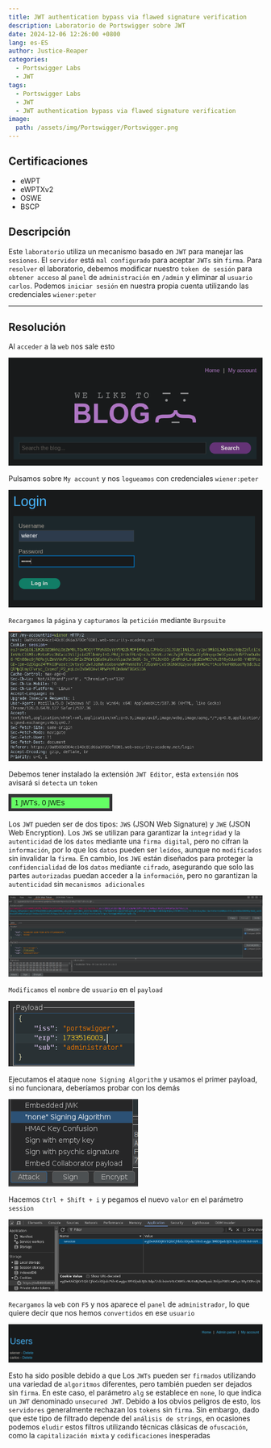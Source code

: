```yaml
---
title: JWT authentication bypass via flawed signature verification
description: Laboratorio de Portswigger sobre JWT
date: 2024-12-06 12:26:00 +0800
lang: es-ES
author: Justice-Reaper
categories:
  - Portswigger Labs
  - JWT
tags:
  - Portswigger Labs
  - JWT
  - JWT authentication bypass via flawed signature verification
image:
  path: /assets/img/Portswigger/Portswigger.png
---
```


## Certificaciones

- eWPT
- eWPTXv2
- OSWE
- BSCP
  
## Descripción

Este `laboratorio` utiliza un mecanismo basado en `JWT` para manejar las `sesiones`. El `servidor` está `mal configurado` para aceptar `JWTs` sin `firma`. Para `resolver` el laboratorio, debemos modificar nuestro `token de sesión` para `obtener acceso` al `panel` de `administración` en `/admin` y eliminar al `usuario` `carlos`. Podemos `iniciar sesión` en nuestra propia cuenta utilizando las credenciales `wiener:peter`

---

## Resolución

Al `acceder` a la `web` nos sale esto

![](/assets/img/JWT-Lab-2/image_1.png)

Pulsamos sobre `My account` y nos `logueamos` con credenciales `wiener:peter`

![](/assets/img/JWT-Lab-2/image_2.png)

`Recargamos` la `página` y `capturamos` la `petición` mediante `Burpsuite`

![](/assets/img/JWT-Lab-2/image_3.png)

Debemos tener instalado la extensión `JWT Editor`, esta `extensión` nos avisará si `detecta` un `token`

![](/assets/img/JWT-Lab-2/image_4.png)

Los `JWT` pueden ser de dos tipos: `JWS` (JSON Web Signature) y `JWE` (JSON Web Encryption). Los `JWS` se utilizan para garantizar la `integridad` y la `autenticidad` de los `datos` mediante una `firma digital`, pero no cifran la `información`, por lo que los `datos` pueden ser `leídos`, aunque no `modificados` sin invalidar la `firma`. En cambio, los `JWE` están diseñados para proteger la `confidencialidad` de los `datos` mediante `cifrado`, asegurando que solo las partes `autorizadas` puedan acceder a la `información`, pero no garantizan la `autenticidad` sin `mecanismos adicionales`

![](/assets/img/JWT-Lab-2/image_5.png)

`Modificamos` el `nombre` de `usuario` en el `payload`

![](/assets/img/JWT-Lab-2/image_6.png)

Ejecutamos el ataque `none Signing Algorithm` y usamos el primer payload, si no funcionara, deberíamos probar con los demás

![](/assets/img/JWT-Lab-2/image_7.png)

Hacemos `Ctrl + Shift + i` y pegamos el nuevo `valor` en el parámetro `session`

![](/assets/img/JWT-Lab-2/image_8.png)

`Recargamos` la `web` con `F5` y nos aparece el `panel` de `administrador`, lo que quiere decir que nos hemos `convertidos` en ese `usuario`

![](/assets/img/JWT-Lab-2/image_9.png)

Esto ha sido posible debido a que Los `JWTs` pueden ser `firmados` utilizando una variedad de `algoritmos` diferentes, pero también pueden ser dejados sin `firma`. En este caso, el parámetro `alg` se establece en `none`, lo que indica un `JWT` denominado `unsecured JWT`. Debido a los obvios peligros de esto, los `servidores` generalmente rechazan los `tokens` sin `firma`. Sin embargo, dado que este tipo de filtrado depende del `análisis de strings`, en ocasiones podemos `eludir` estos filtros utilizando técnicas clásicas de `ofuscación`, como la `capitalización mixta` y `codificaciones` inesperadas
